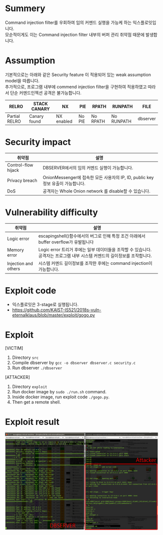 # Summery
Command injection filter를 우회하여 임의 커멘드 실행을 가능케 하는 익스플로잇입니다.  
모순적이게도 이는 Command injection filter 내부의 버퍼 관리 취약점 때문에 발생합니다.  

# Assumption
기본적으로는 아래와 같은 Security feature 이 적용되어 있는 weak assumption model을 따릅니다.  
추가적으로, 프로그램 내부에 commend injection filter을 구현하여 적용하였고 따라서 단순 커멘드인젝션 공격은 불가능합니다.  
  
|RELRO | STACK CANARY | NX | PIE | RPATH | RUNPATH | FILE
|------|--------------|----|-----|-------|---------|-----
|Partial RELRO  | Canary found | NX enabled | No PIE | No RPATH | No RUNPATH | dbserver

# Security impact
| 취약점 | 설명 |
|----------|------------------|
| Control-flow hijack | DBSERVER에서의 임의 커멘드 실행이 가능합니다. |
| Privacy breach | OnionMessenger에 접속한 모든 사용자의 IP, ID, public key 정보 유출이 가능합니다. |
| DoS | 공격자는 Whole Onion network 를 disable할 수 있습니다. |

# Vulnerability difficulty
| 취약점 | 설명 |
|----------|------------------|
| Logic error | escapingshell()함수에서의 버그로 인해 특정 조건 아래에서 buffer overflow가 유발됩니다 |
| Memory error | Logic error 트리거 후에는 일부 데이터들을 조작할 수 있습니다. 공격자는 프로그램 내부 시스템 커멘드의 길이정보를 조작합니다. |
| Injection and others | 시스템 커멘드 길이정보를 조작한 후에는 command injection이 가능합니다. |


# Exploit code
- 익스플로잇은 3-stage로 실행됩니다.  
- https://github.com/KAIST-IS521/2018s-vuln-eternalklaus/blob/master/exploit/gogo.py  

# Exploit 
[VICTIM]
1. Directory `src`
2. Compile dbserver by `gcc -o dbserver dbserver.c security.c`
3. Run dbserver `./dbserver`
  
[ATTACKER]
1. Directory `exploit`
2. Run docker image by `sudo ./run.sh` command.
3. Inside docker image, run exploit code `./gogo.py`.
4. Then get a remote shell.
  

# Exploit result
![onion](exploit.png)
